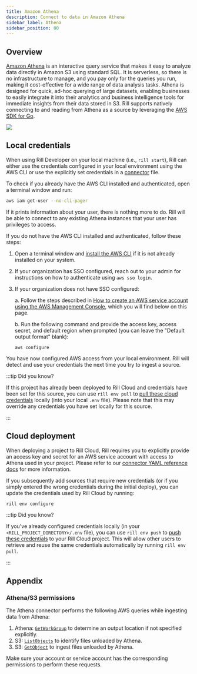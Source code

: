 ```yaml
---
title: Amazon Athena
description: Connect to data in Amazon Athena
sidebar_label: Athena
sidebar_position: 00
---
```


<!-- WARNING: There are links to this page in source code. If you move it, find and replace the links and consider adding a redirect in docusaurus.config.js. -->

## Overview

[Amazon Athena](https://docs.aws.amazon.com/athena/) is an interactive query service that makes it easy to analyze data directly in Amazon S3 using standard SQL. It is serverless, so there is no infrastructure to manage, and you pay only for the queries you run, making it cost-effective for a wide range of data analysis tasks. Athena is designed for quick, ad-hoc querying of large datasets, enabling businesses to easily integrate it into their analytics and business intelligence tools for immediate insights from their data stored in S3. Rill supports natively connecting to and reading from Athena as a source by leveraging the [AWS SDK for Go](https://aws.github.io/aws-sdk-go-v2/docs/).

<img src='/img/reference/connectors/athena/athena.png' class='centered' />
<br />

## Local credentials

When using Rill Developer on your local machine (i.e., `rill start`), Rill can either use the credentials configured in your local environment using the AWS CLI or use the explicitly set credentials in a [connector](/reference/project-files/connectors#athena) file.

To check if you already have the AWS CLI installed and authenticated, open a terminal window and run:
```bash
aws iam get-user --no-cli-pager
```
If it prints information about your user, there is nothing more to do. Rill will be able to connect to any existing Athena instances that your user has privileges to access.

If you do not have the AWS CLI installed and authenticated, follow these steps:

1. Open a terminal window and [install the AWS CLI](https://docs.aws.amazon.com/cli/latest/userguide/getting-started-install.html) if it is not already installed on your system.

2. If your organization has SSO configured, reach out to your admin for instructions on how to authenticate using `aws sso login`.

3. If your organization does not have SSO configured:

    a. Follow the steps described in [How to create an AWS service account using the AWS Management Console](./s3.md#how-to-create-an-aws-service-account-using-the-aws-management-console), which you will find below on this page.

    b. Run the following command and provide the access key, access secret, and default region when prompted (you can leave the "Default output format" blank):
    ```
    aws configure
    ```

You have now configured AWS access from your local environment. Rill will detect and use your credentials the next time you try to ingest a source.

:::tip Did you know?

If this project has already been deployed to Rill Cloud and credentials have been set for this source, you can use `rill env pull` to [pull these cloud credentials](/connect/credentials#rill-env-pull) locally (into your local `.env` file). Please note that this may override any credentials you have set locally for this source.

:::

## Cloud deployment

When deploying a project to Rill Cloud, Rill requires you to explicitly provide an access key and secret for an AWS service account with access to Athena used in your project. Please refer to our [connector YAML reference docs](/reference/project-files/connectors#athena) for more information.

If you subsequently add sources that require new credentials (or if you simply entered the wrong credentials during the initial deploy), you can update the credentials used by Rill Cloud by running:
```
rill env configure
```

:::tip Did you know?

If you've already configured credentials locally (in your `<RILL_PROJECT_DIRECTORY>/.env` file), you can use `rill env push` to [push these credentials](/connect/credentials#rill-env-push) to your Rill Cloud project. This will allow other users to retrieve and reuse the same credentials automatically by running `rill env pull`.

:::

## Appendix

### Athena/S3 permissions
The Athena connector performs the following AWS queries while ingesting data from Athena:
1. Athena: [`GetWorkGroup`](https://docs.aws.amazon.com/athena/latest/APIReference/API_GetWorkGroup.html) to determine an output location if not specified explicitly.
2. S3: [`ListObjects`](https://docs.aws.amazon.com/AmazonS3/latest/API/API_ListObjects.html) to identify files unloaded by Athena.
3. S3: [`GetObject`](https://docs.aws.amazon.com/AmazonS3/latest/API/API_GetObject.html) to ingest files unloaded by Athena.

Make sure your account or service account has the corresponding permissions to perform these requests.
